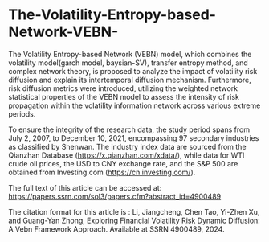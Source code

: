 # The-Volatility-Entropy-based-Network-VEBN-
The Volatility Entropy-based Network (VEBN) model, which combines the volatility model(garch model, baysian-SV), transfer entropy method, and complex network theory, is proposed to analyze the impact of volatility risk diffusion and explain its intertemporal diffusion mechanism.
Furthermore, risk diffusion metrics were introduced, utilizing the weighted network statistical properties of the VEBN model to assess the intensity of risk propagation within the volatility information network across various extreme periods. 

To ensure the integrity of the research data, the study period spans from July 2, 2007, to December 10, 2021, encompassing 97 secondary industries as classified by Shenwan. The industry index data are sourced from the Qianzhan Database (https://x.qianzhan.com/xdata/), while data for WTI crude oil prices, the USD to CNY exchange rate, and the S&P 500 are obtained from Investing.com (https://cn.investing.com/).

The full text of this article can be accessed at: https://papers.ssrn.com/sol3/papers.cfm?abstract_id=4900489

The citation format for this article is : Li, Jiangcheng, Chen Tao, Yi-Zhen Xu, and Guang-Yan Zhong, Exploring Financial Volatility Risk Dynamic Diffusion: A Vebn Framework Approach. Available at SSRN 4900489, 2024.

